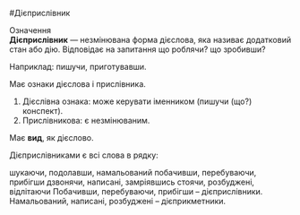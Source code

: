 #Дієприслівник

<div class="eoz-wrap">
<span class="eoz">Означення</span>
<div class="eoz-text">
<strong>Дiєприслiвник</strong> — незмiнювана форма дiєслова, яка називає додатковий стан або дiю. Вiдповiдає на запитання <span class="p1">що роблячи? що зробивши?</span>
</div>
</div>

Наприклад: пишучи, приготувавши.
<br>

Має ознаки дiєслова i прислiвника.
<br>

<ol>
<li> Дiєслiвна ознака: може керувати iменником (пишучи (що?) конспект).</li>
<li> Прислiвникова: є незмiнюваним.</li>
</ol>

Має <b>вид</b>, як дiєслово.

<quiz> 
    <question>
       <p>Дієприслівниками є всі слова в рядку:</p>
           <answer>шукаючи, подолавши, намальований</answer>
           <answer correct>побачивши, перебуваючи, прибігши</answer>
           <answer>дзвонячи, написані, замріявшись</answer>
           <answer>стоячи, розбуджені, відлітаючи</answer>
      <explanation>
Побачивши, перебуваючи, прибігши – дієприслівники.
Намальований, написані, розбуджені – дієприкметники.
</explanation>
    </question>
</quiz> 
